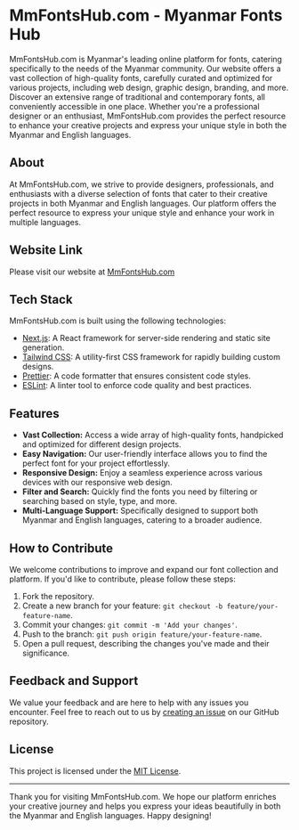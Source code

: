# MmFontsHub.com - Myanmar Fonts Hub

MmFontsHub.com is Myanmar's leading online platform for fonts, catering specifically to the needs of the Myanmar community. Our website offers a vast collection of high-quality fonts, carefully curated and optimized for various projects, including web design, graphic design, branding, and more. Discover an extensive range of traditional and contemporary fonts, all conveniently accessible in one place. Whether you're a professional designer or an enthusiast, MmFontsHub.com provides the perfect resource to enhance your creative projects and express your unique style in both the Myanmar and English languages.

## About

At MmFontsHub.com, we strive to provide designers, professionals, and enthusiasts with a diverse selection of fonts that cater to their creative projects in both Myanmar and English languages. Our platform offers the perfect resource to express your unique style and enhance your work in multiple languages.

## Website Link

Please visit our website at [MmFontsHub.com](https://www.mmfontshub.com)

## Tech Stack

MmFontsHub.com is built using the following technologies:

- [Next.js](https://nextjs.org/): A React framework for server-side rendering and static site generation.
- [Tailwind CSS](https://tailwindcss.com/): A utility-first CSS framework for rapidly building custom designs.
- [Prettier](https://prettier.io/): A code formatter that ensures consistent code styles.
- [ESLint](https://eslint.org/): A linter tool to enforce code quality and best practices.

## Features

- **Vast Collection:** Access a wide array of high-quality fonts, handpicked and optimized for different design projects.
- **Easy Navigation:** Our user-friendly interface allows you to find the perfect font for your project effortlessly.
- **Responsive Design:** Enjoy a seamless experience across various devices with our responsive web design.
- **Filter and Search:** Quickly find the fonts you need by filtering or searching based on style, type, and more.
- **Multi-Language Support:** Specifically designed to support both Myanmar and English languages, catering to a broader audience.

## How to Contribute

We welcome contributions to improve and expand our font collection and platform. If you'd like to contribute, please follow these steps:

1. Fork the repository.
2. Create a new branch for your feature: `git checkout -b feature/your-feature-name`.
3. Commit your changes: `git commit -m 'Add your changes'`.
4. Push to the branch: `git push origin feature/your-feature-name`.
5. Open a pull request, describing the changes you've made and their significance.

## Feedback and Support

We value your feedback and are here to help with any issues you encounter. Feel free to reach out to us by [creating an issue](https://github.com/mmfontshub/feedback/issues) on our GitHub repository.

## License

This project is licensed under the [MIT License](LICENSE).

---

Thank you for visiting MmFontsHub.com. We hope our platform enriches your creative journey and helps you express your ideas beautifully in both the Myanmar and English languages. Happy designing!
